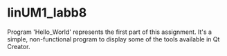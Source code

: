 # linUM1_labb8

Program 'Hello_World' represents the first part of this assignment. 
It's a simple, non-functional program to display some of the tools available in Qt Creator.
